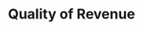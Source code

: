 ---
title:  "Quality of Revenue"
layout: services
categories: [Corporate-Finance-and-Revenue-Management]
intro: Not every dollar earned is equal. We understand our client’s goals, timelines, and internal capabilities to build solutions that optimize revenue growth, continuity, diversity, and profitability. Our methodology builds deep contextual insights with stakeholders on customer, products, and/or service to drive computationally intensive algorithms that quantify sustainable opportunities and downstream risk enabling clients to rethink their portfolio.
---